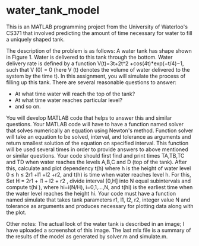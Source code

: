# water_tank_model
This is an MATLAB programming project from the University of Waterloo's CS371 that involved predicting the amount of time necessary for water to fill a uniquely shaped tank. 

The description of the problem is as follows: 
A water tank has shape shown in Figure 1. Water is delivered to this tank through the bottom. Water delivery rate is defined by a function V(t)=3t+2t^2 +cos(4t)*exp(−t/4)−1, such that V (0) = 0 (here V (t) denotes the volume of water delivered to the system by the time t). In this assignment, you will simulate the process of filling up this tank. There are several reasonable questions to answer:
- At what time water will reach the top of the tank?
- At what time water reaches particular level?
- and so on.

You will develop MATLAB code that helps to answer this and similar questions. Your MATLAB code will have to have a function named solver that solves numerically an equation using Newton's method. Function solver will take an equation to be solved, interval, and tolerance as arguments and return smallest solution of the equation on specified interval. This function will be used several times in order to provide answers to above mentioned or similar questions. Your code should first find and print times TA,TB,TC and TD when water reaches the levels A,B,C and D (top of the tank). After this, calculate and plot dependency t(h) where h is the height of water level 0 ≤ h ≤ 2r1 +l1 +l2 +r2, and t(h) is time when water reaches level h. For this, Set H = 2r1 + l1 + l2 + r2 , divide interval [0,H] into N equal subintervals and compute t(hi ), where hi=i(N/H), i=0,1,...,N, and t(hi) is the earliest time when the water level reaches the height hi. Your code must have a function named simulate that takes tank parameters r1, l1, l2, r2, integer value N and tolerance as arguments and produces necessary for plotting data along with the plot.

Other notes:
The actual look of the water tank is described in an image; I have uploaded a screenshot of this image. The last mlx file is a summary of the results of the model as generated by solver.m and simulate.m.
